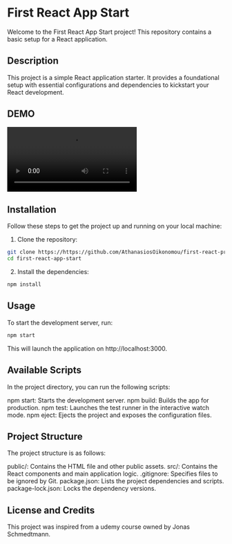# First React App Start

Welcome to the First React App Start project! This repository contains a basic setup for a React application.

## Description

This project is a simple React application starter. It provides a foundational setup with essential configurations and dependencies to kickstart your React development.

## DEMO

![Project Demo](demo\demo.mp4)

## Installation

Follow these steps to get the project up and running on your local machine:

1. Clone the repository:

```bash
git clone https://https://github.com/AthanasiosOikonomou/first-react-project
cd first-react-app-start
```

2. Install the dependencies:

```bash
npm install
```

## Usage

To start the development server, run:

```bash
npm start
```

This will launch the application on http://localhost:3000.

## Available Scripts

In the project directory, you can run the following scripts:

npm start: Starts the development server.
npm build: Builds the app for production.
npm test: Launches the test runner in the interactive watch mode.
npm eject: Ejects the project and exposes the configuration files.

## Project Structure

The project structure is as follows:

public/: Contains the HTML file and other public assets.
src/: Contains the React components and main application logic.
.gitignore: Specifies files to be ignored by Git.
package.json: Lists the project dependencies and scripts.
package-lock.json: Locks the dependency versions.

## License and Credits

This project was inspired from a udemy course owned by Jonas Schmedtmann.
